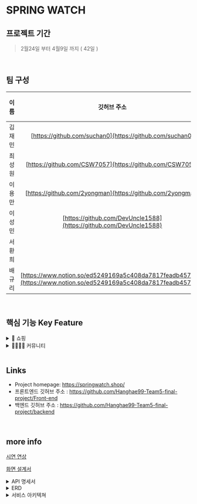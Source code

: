 <!-- 서비스 간략설명  -->

<h1 align="left"> SPRING WATCH<br/></h1>



## 프로젝트 기간
>2월24일 부터 4월9일 까지 ( 42일 )
<br>

## 팀 구성
| 이름     | 깃허브 주소                                                | 포지션     |
|:--------:|:----------------------------------------------------------:|:-----------:|
| 김재민 | [https://github.com/suchan0](https://github.com/suchan0)                     | 프론트     |
| 최성원 | [https://github.com/CSW7057](https://github.com/CSW7057)                     | 백엔드     |
| 이용만 | [https://github.com/2yongman](https://github.com/2yongman)                     | 백엔드     |
| 이성민 | [https://github.com/DevUncle1588](https://github.com/DevUncle1588)                     | 백엔드     |
| 서환희 | []()                     | 디자인     |
| 배규리 | [https://www.notion.so/ed5249169a5c408da7817feadb457e12](https://www.notion.so/ed5249169a5c408da7817feadb457e12)                     | 디자인     |


<br>

## 핵심 기능 Key Feature

<details>
<summary>🛒 쇼핑</summary>
<div markdown="1">
 <br>
⌚ 가성비 좋은 시계
 
   꼭 명품시계가 아니더라도 고객의 취향과 멋 가성비 좋은 가격으로 구매할 수 있어요.
</div>
</details>

<details>
<summary>👨‍👨‍👧‍👦 커뮤니티</summary>
<div markdown="1">
<br>
😎나의 시계 스타일 방법 공유

옷, 신발, 모자 등 다양한 패션 아이템 스타일을 다양하게 꾸미고 공유가 되지만 시계 스타일 공유하는 곳은 많지 않기 때문에 나만의 시계 스타일을 공유할 수 있습니다.
</div>
</details>

<br>

## Links

- Project homepage: https://springwatch.shop/
- 프론트엔드 깃허브 주소 : https://github.com/Hanghae99-Team5-final-project/Front-end
- 백엔드 깃허브 주소 : https://github.com/Hanghae99-Team5-final-project/backend

<br>

## more info

[시연 연상](https://www.youtube.com/watch?v=BCv1n2lVHoI&t=1s)

[화면 설계서](https://www.figma.com/file/ZOHbhiIBx8DVEhK9orLFs4/spring-watch?node-id=6%3A5)

<details>
<summary>API 명세서</summary>
<div markdown="1">
https://www.notion.so/5-API-d2ec887d838c43debb1d2cfca915c196
</div>
</details>

<details>
<summary>ERD</summary>
<div markdown="1">
 
![항해99 실전 프로젝트 5조 데이터베이스 ERD](https://user-images.githubusercontent.com/95603520/162182028-edb976a6-ddd2-43d5-9446-03d1bc239166.png)
 
</div>
</details>


<!-- 아키텍쳐  -->
<details>
<summary>서비스 아키텍쳐</summary>
<div markdown="1">

![image](https://user-images.githubusercontent.com/95603520/162248377-bcdd126e-8d6a-469d-8bd1-1911db650a10.png)

</div>
</details>
